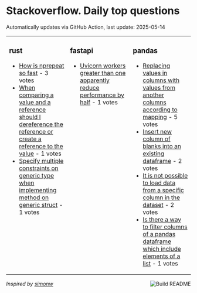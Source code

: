 # Stackoverflow. Daily top questions 

Automatically updates via GitHub Action, last update: <!-- date starts -->2025-05-14<!-- date ends -->


<table><tr><td valign="top" width="33%">

### rust
<!-- rust starts -->
* [How is nprepeat so fast](https://stackoverflow.com/questions/79620845/how-is-np-repeat-so-fast) - 3 votes
* [When comparing a value and a reference should I dereference the reference or create a reference to the value](https://stackoverflow.com/questions/79620014/when-comparing-a-value-and-a-reference-should-i-dereference-the-reference-or-cr) - 1 votes
* [Specify multiple constraints on generic type when implementing method on generic struct](https://stackoverflow.com/questions/79620835/specify-multiple-constraints-on-generic-type-when-implementing-method-on-generic) - 1 votes
<!-- rust ends -->
</td><td valign="top" width="34%">


### fastapi
<!-- fastapi starts -->
* [Uvicorn workers greater than one apparently reduce performance by half](https://stackoverflow.com/questions/79618851/uvicorn-workers-greater-than-one-apparently-reduce-performance-by-half) - 1 votes
<!-- fastapi ends -->
</td><td valign="top" width="34%">


### pandas
<!-- pandas starts -->
* [Replacing values in columns with values from another columns according to mapping](https://stackoverflow.com/questions/79619061/replacing-values-in-columns-with-values-from-another-columns-according-to-mappin) - 5 votes
* [Insert new column of blanks into an existing dataframe](https://stackoverflow.com/questions/79620333/insert-new-column-of-blanks-into-an-existing-dataframe) - 2 votes
* [It is not possible to load data from a specific column in the dataset](https://stackoverflow.com/questions/79620454/it-is-not-possible-to-load-data-from-a-specific-column-in-the-dataset) - 2 votes
* [Is there a way to filter columns of a pandas dataframe which include elements of a list](https://stackoverflow.com/questions/79619950/is-there-a-way-to-filter-columns-of-a-pandas-dataframe-which-include-elements-of) - 1 votes
<!-- pandas ends -->
</td></tr></table>

<a href="https://github.com/hp0404/hp0404/actions"><img src="https://github.com/hp0404/hp0404/workflows/Build%20README/badge.svg" align="right" alt="Build README"></a> <p>*Inspired by  [simonw](https://github.com/simonw/simonw)*</p>
